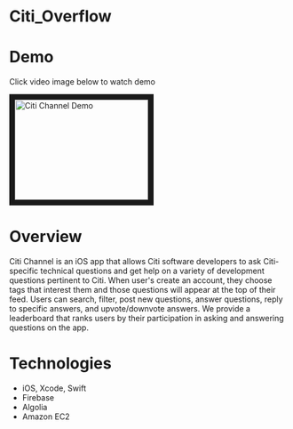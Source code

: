 # Citi_Overflow

# Demo
Click video image below to watch demo



<a href="http://www.youtube.com/watch?feature=player_embedded&v=OH4eXqRDZRQ
" target="_blank"><img src="http://img.youtube.com/vi/OH4eXqRDZRQ/0.jpg" 
alt="Citi Channel Demo" width="240" height="180" border="10" /></a>


# Overview
Citi Channel is an iOS app that allows Citi software developers to ask Citi-specific technical questions and get help on a variety of development questions pertinent to Citi. When user's create an account, they choose tags that interest them and those questions will appear at the top of their feed. Users can search, filter, post new questions, answer questions, reply to specific answers, and upvote/downvote answers. We provide a leaderboard that ranks users by their participation in asking and answering questions on the app.

# Technologies
- iOS, Xcode, Swift
- Firebase
- Algolia
- Amazon EC2
